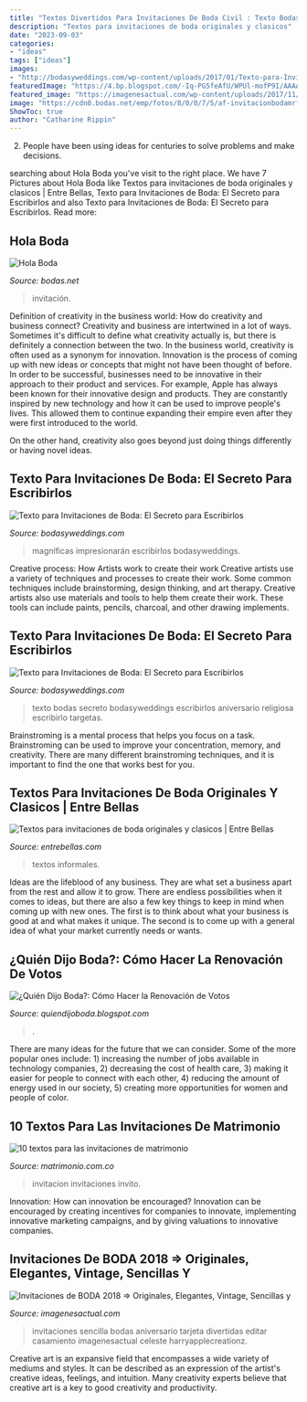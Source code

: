 ```yaml
---
title: "Textos Divertidos Para Invitaciones De Boda Civil : Texto Bodas Secreto Bodasyweddings Escribirlos Aniversario Religiosa Escribirlo Targetas"
description: "Textos para invitaciones de boda originales y clasicos"
date: "2023-09-03"
categories:
- "ideas"
tags: ["ideas"]
images:
- "http://bodasyweddings.com/wp-content/uploads/2017/01/Texto-para-Invitaciones-de-Boda.jpg"
featuredImage: "https://4.bp.blogspot.com/-Iq-PG5feAfU/WPUl-mofP9I/AAAAAAAASB0/IyphJfJiAvYFL4RhGb3M6fH4Hnm7LBLPQCLcB/s1600/aniversario_boda.jpg"
featured_image: "https://imagenesactual.com/wp-content/uploads/2017/11/senci-3.jpg"
image: "https://cdn0.bodas.net/emp/fotos/8/0/0/7/5/af-invitacionbodamrfondo-textura_1_80075.jpg"
ShowToc: true
author: "Catharine Rippin"
---
```



2. People have been using ideas for centuries to solve problems and make decisions.

	

		
searching about Hola Boda you've visit to the right place. We have 7 Pictures about Hola Boda like Textos para invitaciones de boda originales y clasicos | Entre Bellas, Texto para Invitaciones de Boda: El Secreto para Escribirlos and also Texto para Invitaciones de Boda: El Secreto para Escribirlos. Read more:
		
    
## Hola Boda

<img loading=lazy src="https://cdn0.bodas.net/emp/fotos/8/0/0/7/5/af-invitacionbodamrfondo-textura_1_80075.jpg" onerror="this.onerror=null;this.src='https://tse4.mm.bing.net/th?id=OIP.EhkJ6f95T1ftJUYaxVTqFQAAAA&amp;pid=15.1';" alt="Hola Boda">

_Source: bodas.net_

>invitación. 

	

Definition of creativity in the business world: How do creativity and business connect?
Creativity and business are intertwined in a lot of ways. Sometimes it's difficult to define what creativity actually is, but there is definitely a connection between the two. 
In the business world, creativity is often used as a synonym for innovation. Innovation is the process of coming up with new ideas or concepts that might not have been thought of before. In order to be successful, businesses need to be innovative in their approach to their product and services. For example, Apple has always been known for their innovative design and products. They are constantly inspired by new technology and how it can be used to improve people's lives. This allowed them to continue expanding their empire even after they were first introduced to the world. 

On the other hand, creativity also goes beyond just doing things differently or having novel ideas.

    
## Texto Para Invitaciones De Boda: El Secreto Para Escribirlos

<img loading=lazy src="http://bodasyweddings.com/wp-content/uploads/2017/01/invitaciones-en-letterpress.jpg" onerror="this.onerror=null;this.src='https://tse1.mm.bing.net/th?id=OIP.5cdi2pdTMCqzOA_udwuQ-gHaMo&amp;pid=15.1';" alt="Texto para Invitaciones de Boda: El Secreto para Escribirlos">

_Source: bodasyweddings.com_

>magníficas impresionarán escribirlos bodasyweddings. 

	

Creative process: How Artists work to create their work
Creative artists use a variety of techniques and processes to create their work. Some common techniques include brainstorming, design thinking, and art therapy. Creative artists also use materials and tools to help them create their work. These tools can include paints, pencils, charcoal, and other drawing implements.

    
## Texto Para Invitaciones De Boda: El Secreto Para Escribirlos

<img loading=lazy src="http://bodasyweddings.com/wp-content/uploads/2017/01/Texto-para-Invitaciones-de-Boda.jpg" onerror="this.onerror=null;this.src='https://tse4.mm.bing.net/th?id=OIP.NXzwGunXds6GtTOE6W_vvAHaLH&amp;pid=15.1';" alt="Texto para Invitaciones de Boda: El Secreto para Escribirlos">

_Source: bodasyweddings.com_

>texto bodas secreto bodasyweddings escribirlos aniversario religiosa escribirlo targetas. 

	

Brainstroming is a mental process that helps you focus on a task. Brainstroming can be used to improve your concentration, memory, and creativity. There are many different brainstroming techniques, and it is important to find the one that works best for you.

    
## Textos Para Invitaciones De Boda Originales Y Clasicos | Entre Bellas

<img loading=lazy src="http://www.entrebellas.com/wp-content/uploads/2016/08/Music-Playlist-1-683x1024.png" onerror="this.onerror=null;this.src='https://tse1.mm.bing.net/th?id=OIP.48yTB44ITO_mCeBEEMpzwgHaLG&amp;pid=15.1';" alt="Textos para invitaciones de boda originales y clasicos | Entre Bellas">

_Source: entrebellas.com_

>textos informales. 

	

Ideas are the lifeblood of any business. They are what set a business apart from the rest and allow it to grow. There are endless possibilities when it comes to ideas, but there are also a few key things to keep in mind when coming up with new ones. The first is to think about what your business is good at and what makes it unique. The second is to come up with a general idea of what your market currently needs or wants.

    
## ¿Quién Dijo Boda?: Cómo Hacer La Renovación De Votos

<img loading=lazy src="https://4.bp.blogspot.com/-Iq-PG5feAfU/WPUl-mofP9I/AAAAAAAASB0/IyphJfJiAvYFL4RhGb3M6fH4Hnm7LBLPQCLcB/s1600/aniversario_boda.jpg" onerror="this.onerror=null;this.src='https://tse3.mm.bing.net/th?id=OIP.njgKrAKzpWc5zBAMS4E2DQHaHa&amp;pid=15.1';" alt="¿Quién Dijo Boda?: Cómo Hacer la Renovación de Votos">

_Source: quiendijoboda.blogspot.com_

>. 

	

There are many ideas for the future that we can consider. Some of the more popular ones include: 1) increasing the number of jobs available in technology companies, 2) decreasing the cost of health care, 3) making it easier for people to connect with each other, 4) reducing the amount of energy used in our society, 5) creating more opportunities for women and people of color.

    
## 10 Textos Para Las Invitaciones De Matrimonio

<img loading=lazy src="https://cdn0.matrimonio.com.co/img_e_118947/8/9/4/7/t30_picsart-08-27-07-24-36_10_118947_v1.jpg" onerror="this.onerror=null;this.src='https://tse3.mm.bing.net/th?id=OIP.vcj1COadxpS9dvUmOI9njAHaFG&amp;pid=15.1';" alt="10 textos para las invitaciones de matrimonio">

_Source: matrimonio.com.co_

>invitacion invitaciones invito. 

	

Innovation: How can innovation be encouraged?
Innovation can be encouraged by creating incentives for companies to innovate, implementing innovative marketing campaigns, and by giving valuations to innovative companies.

    
## Invitaciones De BODA 2018 ⇒ Originales, Elegantes, Vintage, Sencillas Y

<img loading=lazy src="https://imagenesactual.com/wp-content/uploads/2017/11/senci-3.jpg" onerror="this.onerror=null;this.src='https://tse1.mm.bing.net/th?id=OIP.82BJWfW0RdvXv5H1uxWSLAHaHK&amp;pid=15.1';" alt="Invitaciones de BODA 2018 ⇒ Originales, Elegantes, Vintage, Sencillas y">

_Source: imagenesactual.com_

>invitaciones sencilla bodas aniversario tarjeta divertidas editar casamiento imagenesactual celeste harryapplecreationz. 

	

Creative art is an expansive field that encompasses a wide variety of mediums and styles. It can be described as an expression of the artist's creative ideas, feelings, and intuition. Many creativity experts believe that creative art is a key to good creativity and productivity.


